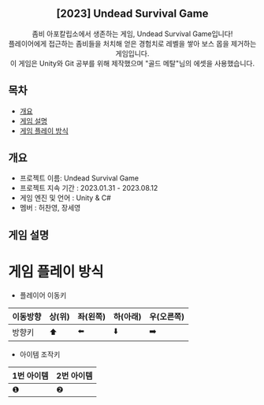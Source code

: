 
<div align="center">
  <h2>[2023] Undead Survival Game</h2>
  좀비 아포칼립소에서 생존하는 게임, Undead Survival Game입니다!<br> 플레이어에게 접근하는 좀비들을 처치해 얻은 경험치로 레벨을 쌓아 보스 몹을 제거하는 게임입니다. <br> 이 게임은 Unity와 Git 공부를 위해 제작했으며 "골드 메탈"님의 에셋을 사용했습니다.
</div>

## 목차
  - [개요](#개요)
  - [게임 설명](#게임-설명)
  - [게임 플레이 방식](#게임-플레이-방식)

## 개요
  - 프로젝트 이름: Undead Survival Game
  - 프로젝트 지속 기간 : 2023.01.31 - 2023.08.12
  - 게임 엔진 및 언어 : Unity & C#
  - 멤버 : 허찬영, 장세영

## 게임 설명

# 게임 플레이 방식
- 플레이어 이동키

|이동방향|상(위)|좌(왼쪽)|하(아래)|우(오른쪽)|
|---|---|---|---|---|
|방향키|⬆️|⬅️|⬇️|➡️|

- 아이템 조작키

|1번 아이템|2번 아이템|
|---|---|
|❶|❷|



